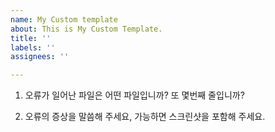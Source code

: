 ```yaml
---
name: My Custom template
about: This is My Custom Template.
title: ''
labels: ''
assignees: ''

---
```


1. 오류가 일어난 파일은 어떤 파일입니까? 또 몇번째 줄입니까?

2. 오류의 증상을 말씀해 주세요, 가능하면 스크린샷을 포함해 주세요.
